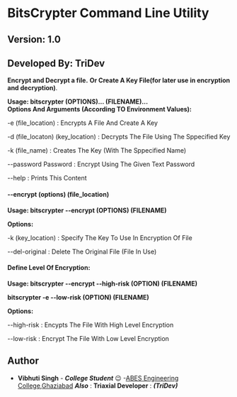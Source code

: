 # BitsCrypter Command Line Utility
## Version: 1.0
## Developed By: TriDev

**Encrypt and Decrypt a file.**
**Or Create A Key File(for later use in encryption and decryption)**.
 
 
 
 **Usage: bitscrypter (OPTIONS)...  (FILENAME)...**  
 **Options And Arguments (According TO Environment Values):**

-e (file_location)               : Encrypts A File And Create A Key

-d (file_locaton) (key_location) : Decrypts The File Using The Sppecified Key

-k (file_name)                   : Creates The Key (With The Sppecified Name)

--password Password              : Encrypt Using The Given Text Password

--help                           : Prints This Content




#### --encrypt (options) (file_location) 

**Usage: bitscrypter --encrypt (OPTIONS) (FILENAME)**

**Options:** 

-k (key_location)               : Specify The Key To Use In Encryption Of File

--del-original                  : Delete The Original File (File In Use)





#### Define Level Of Encryption:

**Usage: bitscrypter --encrypt --high-risk (OPTION) (FILENAME)**

**bitscrypter -e --low-risk (OPTION) (FILENAME)**

**Options:**

--high-risk                    : Encypts The File With High Level Encryption

--low-risk                     : Encrypt The File With Low Level Encryption


## Author
* **Vibhuti Singh** - **_College Student_** :wink: -[ABES Engineering College,Ghaziabad](https://www.abes.ac.in/)
  **_Also_** : **Triaxial Developer** : **_(TriDev)_**
